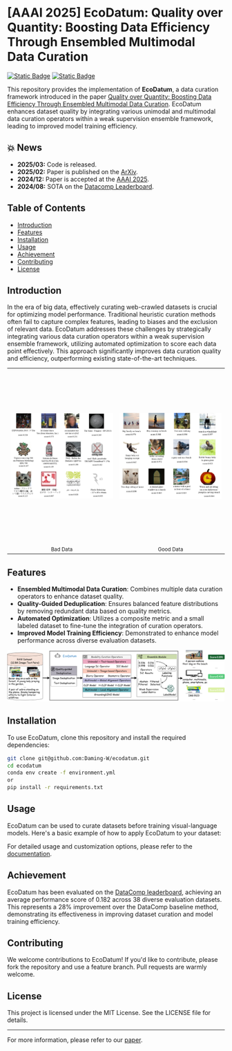 # [AAAI 2025] EcoDatum: Quality over Quantity: Boosting Data Efficiency Through Ensembled Multimodal Data Curation
[![Static Badge](https://img.shields.io/badge/2502.08211-%23B31B1B?logo=arxiv&label=EcoDatum&link=https%3A%2F%2Farxiv.org%2Fabs%2F2502.08211)](https://arxiv.org/abs/2502.08211)
[![Static Badge](https://img.shields.io/badge/EcoDatum-%23181717?logo=github&label=Github&link=https%3A%2F%2Fgithub.com%2FDaming-W%2FEcoDatum)](https://github.com/Daming-W/EcoDatum)


This repository provides the implementation of **EcoDatum**, a data curation framework introduced in the paper [Quality over Quantity: Boosting Data Efficiency Through Ensembled Multimodal Data Curation](https://arxiv.org/abs/2502.08211). EcoDatum enhances dataset quality by integrating various unimodal and multimodal data curation operators within a weak supervision ensemble framework, leading to improved model training efficiency.

## 💥 News
- **2025/03:** Code is released.
- **2025/02:** Paper is published on the [ArXiv](https://arxiv.org/abs/2412.05435).
- **2024/12:** Paper is accepted at the [AAAI 2025](https://aaai.org/wp-content/uploads/2025/01/AAAI-25-Poster-Schedule.pdf).
- **2024/08:** SOTA on the [Datacomp Leaderboard](https://www.datacomp.ai/dcclip/leaderboard.html).

## Table of Contents

- [Introduction](#introduction)
- [Features](#features)
- [Installation](#installation)
- [Usage](#usage)
- [Achievement](#achievement)
- [Contributing](#contributing)
- [License](#license)

## Introduction

In the era of big data, effectively curating web-crawled datasets is crucial for optimizing model performance. Traditional heuristic curation methods often fail to capture complex features, leading to biases and the exclusion of relevant data. EcoDatum addresses these challenges by strategically integrating various data curation operators within a weak supervision ensemble framework, utilizing automated optimization to score each data point effectively. This approach significantly improves data curation quality and efficiency, outperforming existing state-of-the-art techniques.


<table>
  <tr>
    <td align="center">
      <img src="figs/badsamples_page-0001.jpg" height="400px" style="object-fit: contain;"><br/>
      <sub>Bad Data</sub>
    </td>
    <td align="center">
      <img src="figs/goodsamples_page-0001.jpg" height="400px" style="object-fit: contain;"><br/>
      <sub>Good Data</sub>
    </td>
  </tr>
</table>

## Features

- **Ensembled Multimodal Data Curation**: Combines multiple data curation operators to enhance dataset quality.
- **Quality-Guided Deduplication**: Ensures balanced feature distributions by removing redundant data based on quality metrics.
- **Automated Optimization**: Utilizes a composite metric and a small labeled dataset to fine-tune the integration of curation operators.
- **Improved Model Training Efficiency**: Demonstrated to enhance model performance across diverse evaluation datasets.
  
![Pipeline](figs/f2.png)

## Installation

To use EcoDatum, clone this repository and install the required dependencies:

```bash
git clone git@github.com:Daming-W/ecodatum.git
cd ecodatum
conda env create -f environment.yml
or
pip install -r requirements.txt
```

## Usage

EcoDatum can be used to curate datasets before training visual-language models. Here's a basic example of how to apply EcoDatum to your dataset:

For detailed usage and customization options, please refer to the [documentation](https://github.com/yourusername/ecodatum/docs).

## Achievement

EcoDatum has been evaluated on the [DataComp leaderboard](https://www.datacomp.ai/dcclip/leaderboard.html), achieving an average performance score of 0.182 across 38 diverse evaluation datasets. This represents a 28% improvement over the DataComp baseline method, demonstrating its effectiveness in improving dataset curation and model training efficiency.

## Contributing

We welcome contributions to EcoDatum! If you'd like to contribute, please fork the repository and use a feature branch. Pull requests are warmly welcome.

## License

This project is licensed under the MIT License. See the LICENSE file for details.

---

For more information, please refer to our [paper](https://arxiv.org/abs/2502.08211).
